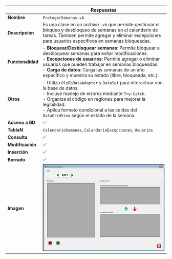 |                   | **Respuestas**                          |
|-------------------|-----------------------------------------|
| **Nombre**        | `ProtegerSemanas.vb`                   |
| **Descripción**   | Es una clase en un archivo `.vb` que permite gestionar el bloqueo y desbloqueo de semanas en el calendario de tareas. Tambien permite agregar y eliminar excepciones para usuarios especificos en semanas bloqueadas. |
| **Funcionalidad** | - **Bloquear/Desbloquear semanas**: Permite bloquear o desbloquear semanas para evitar modificaciones.<br>- **Excepciones de usuarios**: Permite agregar o eliminar usuarios que pueden trabajar en semanas bloqueadas.<br>- **Carga de datos**: Carga las semanas de un año específico y muestra su estado (libre, bloqueada, etc.). |
| **Otros**         | - Utiliza `OleDbDataAdapter` y `DataSet` para interactuar con la base de datos.<br>- Incluye manejo de errores mediante `Try-Catch`.<br>- Organiza el código en regiones para mejorar la legibilidad.<br>- Aplica formato condicional a las celdas del `DataGridView` según el estado de la semana. |
| **Acceso a BD**   | ✅                                      |
| **TablaN**        | `CalendarioSemanas`, `CalendarioExcepciones`, `Usuarios` |
| **Consulta**      | ✅                                      |
| **Modificación**  | ✅                                      |
| **Inserción**     | ✅                                      |
| **Borrado**       | ✅                                      |
| **Imagen**        | ![Captura_de_la_ventana](Capturas/ProtegerSemanas_Ventana.png)        |